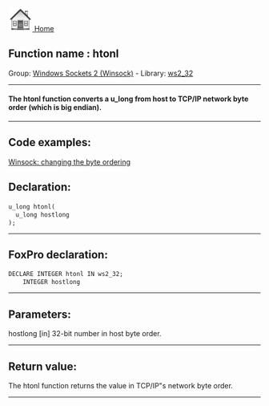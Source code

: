 [<img src="../../images/home.png"> Home ](https://github.com/VFPX/Win32API)  

## Function name : htonl
Group: [Windows Sockets 2 (Winsock)](../../functions_group.md#Windows_Sockets_2_(Winsock))  -  Library: [ws2_32](../../../libraries.md#ws2_32)  
***  


#### The htonl function converts a u_long from host to TCP/IP network byte order (which is big endian).
***  


## Code examples:
[Winsock: changing the byte ordering](../../samples/sample_221.md)  

## Declaration:
```foxpro  
u_long htonl(
  u_long hostlong
);  
```  
***  


## FoxPro declaration:
```foxpro  
DECLARE INTEGER htonl IN ws2_32;
	INTEGER hostlong  
```  
***  


## Parameters:
hostlong 
[in] 32-bit number in host byte order.  
***  


## Return value:
The htonl function returns the value in TCP/IP"s network byte order.  
***  


